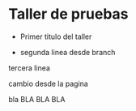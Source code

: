 # Taller de pruebas


- Primer titulo del taller


- segunda linea desde branch

tercera linea


cambio desde la pagina

bla BLA BLA BLA
